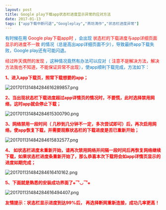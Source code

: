 ```yaml
---
layout: post
title: Google play下载app状态栏进度显示异常的应对方法
date: 2017-01-13
tags: ["app下载中断闪退","Googleplay","燕坊清作","状态栏进度异常"]
---
```


<!-- build time:Sat Jun 23 2018 12:05:15 GMT+0800 (中国标准时间) -->

<span style="color: #0070c0;">有时候在用</span> <span style="color: red;">Google play下载app时</span> <span style="color: #0070c0;">，会出现</span> <span style="color: red;">状态栏的下载进度与app详细页面显示的进度不一致</span> <span style="color: #0070c0;">的情况（总是高出app详细页面不少），导致最终app下载失败，Google play还有可能闪退。</span>

<span style="color: red;">经过昨天偶然的发现</span> <span style="color: #0070c0;">，这种情况竟然有办法可以应对（ <span style="color: red;">注意不是解决方法，解决方法我也不知道，不能保证异常不出现</span>），使app顺利下载完成，方法如下：</span>

<span style="color: red;">**1、进入app下载页，照常下载想要的app；**</span>

![](http://image.bmqy.net/uploads/2017/13/201701131484284616289857.png "201701131484284616289857.png")

**<span style="color: red;">2、当出现状态栏下载进度超过app详情页的情况时，不要慌，此时选择禁用网络，这时app就会停止下载；</span>**

![](http://image.bmqy.net/uploads/2017/13/201701131484284615300790.png "201701131484284615300790.png")

**<span style="color: red;">3、网络禁用一段时间（ <span style="font-size: 14px;">几秒到几分钟不一定，多次尝试即可</span>）后，再次启用网络，使app恢复下载，并需要观察状态栏的下载进度是否已重新开始；</span>**

![](http://image.bmqy.net/uploads/2017/13/201701131484284615832577.png "201701131484284615832577.png")

**<span style="color: red;">4、 <span style="font-size: 14px;">如状态栏进度未重新开始，请再次禁用网络并间隔一段时间后再恢复网络继续下载，如果状态栏进度条重新开始了，那么恭喜本次下载将会如app详情页显示的进度如期完成；</span></span>**

![](http://image.bmqy.net/uploads/2017/13/201701131484284616410162.png "201701131484284616410162.png")

**<span style="color: red;">5、下面就是熟悉的安装成功界面了๑乛◡乛๑</span>**

![](http://image.bmqy.net/uploads/2017/13/201701131484284616494407.jpg "201701131484284616494407.png")

**<span style="color: red;">友情提示：状态栏显示进度到达99%后， <span style="font-size: 14px;">再选择断网重新连接，成功几率更高！</span></span>**

<!-- rebuild by neat -->